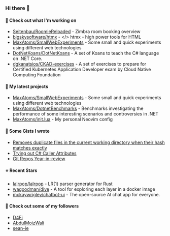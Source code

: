 ### Hi there 👋

#### 👷 Check out what I'm working on

- [Seitenbau/RoomieReloaded](https://github.com/Seitenbau/RoomieReloaded) - Zimbra room booking overview
- [bigskysoftware/htmx](https://github.com/bigskysoftware/htmx) - &lt;/&gt; htmx - high power tools for HTML
- [MaxAtoms/SmallWebExperiments](https://github.com/MaxAtoms/SmallWebExperiments) - Some small and quick experiments using different web technologies
- [DotNetKoans/DotNetKoans](https://github.com/DotNetKoans/DotNetKoans) - A set of Koans to teach the C# language on .NET Core.
- [dgkanatsios/CKAD-exercises](https://github.com/dgkanatsios/CKAD-exercises) - A set of exercises to prepare for Certified Kubernetes Application Developer exam by Cloud Native Computing Foundation

#### 🌱 My latest projects

- [MaxAtoms/SmallWebExperiments](https://github.com/MaxAtoms/SmallWebExperiments) - Some small and quick experiments using different web technologies
- [MaxAtoms/DotnetBenchmarks](https://github.com/MaxAtoms/DotnetBenchmarks) - Benchmarks investigating the performance of some interesting scenarios and controversies in .NET
- [MaxAtoms/init.lua](https://github.com/MaxAtoms/init.lua) - My personal Neovim config

#### 📓 Some Gists I wrote

- [Removes duplicate files in the current working directory when their hash matches exactly](https://gist.github.com/adb1a103726545c84d591b7be5eec134)
- [Trying out C# Caller Attributes](https://gist.github.com/9b9f14f7bab6d7ed7a64316d211d5f5d)
- [Git Repos Year-in-review](https://gist.github.com/2586ee55c017c56db698a939220717a1)

#### ⭐ Recent Stars

- [lalrpop/lalrpop](https://github.com/lalrpop/lalrpop) - LR(1) parser generator for Rust
- [wagoodman/dive](https://github.com/wagoodman/dive) - A tool for exploring each layer in a docker image
- [mckaywrigley/chatbot-ui](https://github.com/mckaywrigley/chatbot-ui) - The open-source AI chat app for everyone.

#### 👯 Check out some of my followers

- [D4Fi](https://github.com/D4Fi)
- [AbdulMoizWali](https://github.com/AbdulMoizWali)
- [sean-ie](https://github.com/sean-ie)
